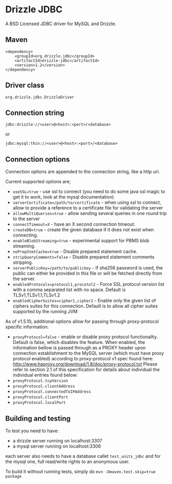 Drizzle JDBC
============
A BSD Licensed JDBC driver for MySQL and Drizzle.

Maven
-----

    <dependency>
        <groupId>org.drizzle.jdbc</groupId>
        <artifactId>drizzle-jdbc</artifactId>
        <version>1.2</version>
    </dependency>


Driver class
------------
`org.drizzle.jdbc.DrizzleDriver`

Connection string
-----------------
`jdbc:drizzle://<user>@<host>:<port>/<database>`

or

`jdbc:mysql:thin://<user>@<host>:<port>/<database>`

Connection options
------------------
Connection options are appended to the connection string, like a http url.

Current supported options are;

* `useSSL=true` - use ssl to connect (you need to do some java ssl magic to get it to work, look at the mysql documentation)
* `serverCertificate=/path/to/certificate` - when using ssl to connect, allow to provide a reference to a certificate file for validating the server
* `allowMultiQueries=true` - allow sending several queries in one round trip to the server
* `connectTimeout=X` - have an X second connection timeout.
* `createDB=true` - create the given database if it does not exist when connecting.
* `enableBlobStreaming=true` - experimental support for PBMS blob streaming.
* `noPrepStmtCache=true` - Disable prepared statement cache.
* `stripQueryComments=false` - Disable prepared statement comments stripping.
* `serverPublicKey=/path/to/publickey` - If sha256 password is used, the public can either be provided in this file or will be fetched directly from the server.
* `enabledProtocols=protocol1,procotol2` - Force SSL protocol version list with a comma separated list with no space. Default is TLSv1,TLSv1.1,TLSv1.2
* `enabledCipherSuites=cipher1,cipher2` - Enable only the given list of ciphers suites for this connection. Default is to allow all cipher suites supported by the running JVM

As of v1.5.10, additional options allow for passing through proxy-protocol specific information:
* `proxyProtocol=false` - enable or disable proxy protocol functionality. Default is false, which disables the feature. 
When enabled, the information bellow is passed through as a PROXY header upon connection establishment to the MySQL 
server (which must have proxy protocol enabled) according to proxy-protocol v1 spec found here: 
http://www.haproxy.org/download/1.8/doc/proxy-protocol.txt
Please refer to section 2.1 of this specification for details about individual the individual entries found below:
* `proxyProtocol.tcpVersion`
* `proxyProtocol.clientAddress`
* `proxyProtocol.connectedToIPAddress`
* `proxyProtocol.clientPort`
* `proxyProtocol.localPort`


Building and testing
--------------------
To test you need to have:
* a drizzle server running on localhost:3307
* a mysql server running on localhost:3306

each server also needs to have a database callet `test_units_jdbc` and for the mysql one, full read/write rights to an anonymous user.

To build it without running tests, simply do `mvn -Dmaven.test.skip=true package`